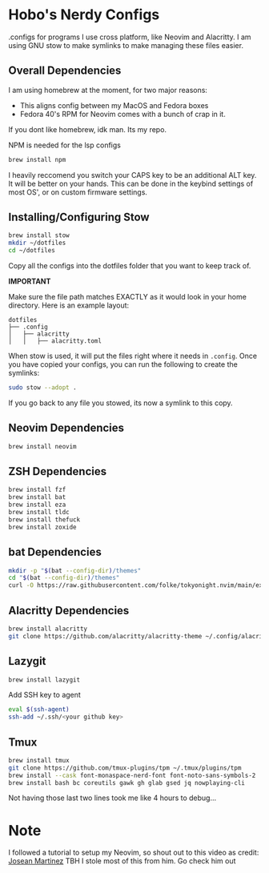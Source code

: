 # Hobo's Nerdy Configs

.configs for programs I use cross platform, like Neovim and Alacritty. I am using GNU stow to make symlinks to make managing these files easier.

## Overall Dependencies

I am using homebrew at the moment, for two major reasons:

- This aligns config between my MacOS and Fedora boxes
- Fedora 40's RPM for Neovim comes with a bunch of crap in it.

If you dont like homebrew, idk man. Its my repo.

NPM is needed for the lsp configs

```bash
brew install npm
```

I heavily reccomend you switch your CAPS key to be an additional ALT key. It will be better on your hands.
This can be done in the keybind settings of most OS', or on custom firmware settings.

## Installing/Configuring Stow

```bash
brew install stow
mkdir ~/dotfiles
cd ~/dotfiles
```

Copy all the configs into the dotfiles folder that you want to keep track of.

**IMPORTANT**

Make sure the file path matches EXACTLY as it would look in your home directory. Here is an example layout:

```
dotfiles
├── .config
│   ├── alacritty
│   │   ├── alacritty.toml

```

When stow is used, it will put the files right where it needs in `.config`.
Once you have copied your configs, you can run the following to create the symlinks:

```bash
sudo stow --adopt .
```

If you go back to any file you stowed, its now a symlink to this copy.

## Neovim Dependencies

```bash
brew install neovim
```

## ZSH Dependencies

```bash
brew install fzf
brew install bat
brew install eza
brew install tldc
brew install thefuck
brew install zoxide
```

## bat Dependencies

```bash
mkdir -p "$(bat --config-dir)/themes"
cd "$(bat --config-dir)/themes"
curl -O https://raw.githubusercontent.com/folke/tokyonight.nvim/main/extras/sublime/tokyonight_night.tmTheme
```

## Alacritty Dependencies

```bash
brew install alacritty
git clone https://github.com/alacritty/alacritty-theme ~/.config/alacritty/themes
```

## Lazygit

```bash
brew install lazygit
```

Add SSH key to agent

```bash
eval $(ssh-agent)
ssh-add ~/.ssh/<your github key>
```

## Tmux

```bash
brew install tmux
git clone https://github.com/tmux-plugins/tpm ~/.tmux/plugins/tpm
brew install --cask font-monaspace-nerd-font font-noto-sans-symbols-2
brew install bash bc coreutils gawk gh glab gsed jq nowplaying-cli
```

Not having those last two lines took me like 4 hours to debug...

# Note

I followed a tutorial to setup my Neovim, so shout out to this video as credit:
[Josean Martinez](https://www.youtube.com/watch?v=6pAG3BHurdM)
TBH I stole most of this from him. Go check him out

